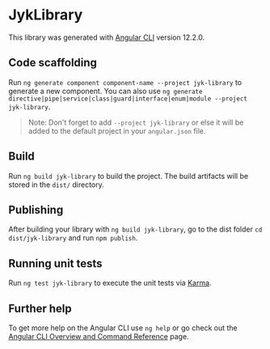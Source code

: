 # JykLibrary

This library was generated with [Angular CLI](https://github.com/angular/angular-cli) version 12.2.0.

## Code scaffolding

Run `ng generate component component-name --project jyk-library` to generate a new component. You can also use `ng generate directive|pipe|service|class|guard|interface|enum|module --project jyk-library`.
> Note: Don't forget to add `--project jyk-library` or else it will be added to the default project in your `angular.json` file. 

## Build

Run `ng build jyk-library` to build the project. The build artifacts will be stored in the `dist/` directory.

## Publishing

After building your library with `ng build jyk-library`, go to the dist folder `cd dist/jyk-library` and run `npm publish`.

## Running unit tests

Run `ng test jyk-library` to execute the unit tests via [Karma](https://karma-runner.github.io).

## Further help

To get more help on the Angular CLI use `ng help` or go check out the [Angular CLI Overview and Command Reference](https://angular.io/cli) page.
